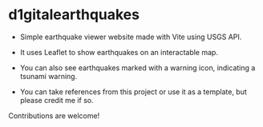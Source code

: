 # d1gitalearthquakes

- Simple earthquake viewer website made with Vite using USGS API.
- It uses Leaflet to show earthquakes on an interactable map.
- You can also see earthquakes marked with a warning icon, indicating a tsunami warning.


 - You can take references from this project or use it as a template, but please credit me if so.

Contributions are welcome!
